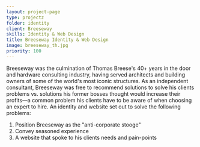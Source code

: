 ```yaml
---
layout: project-page
type: projectz
folder: identity
client: Breeseway
skills: Identity & Web Design
title: Breeseway Identity & Web Design
image: breeseway_th.jpg
priority: 100
---
```


Breeseway was the culmination of Thomas Breese's 40+ years in the door and hardware consulting industry, having served architects and building owners of some of the world's most iconic structures. As an independent consultant, Breeseway was free to recommend solutions to solve his clients problems vs. solutions his former bosses thought would increase their profits—a common problem his clients have to be aware of when choosing an expert to hire. An identity and website set out to solve the following problems:

1. Position Breeseway as the "anti-corporate stooge"
2. Convey seasoned experience
3. A website that spoke to his clients needs and pain-points
